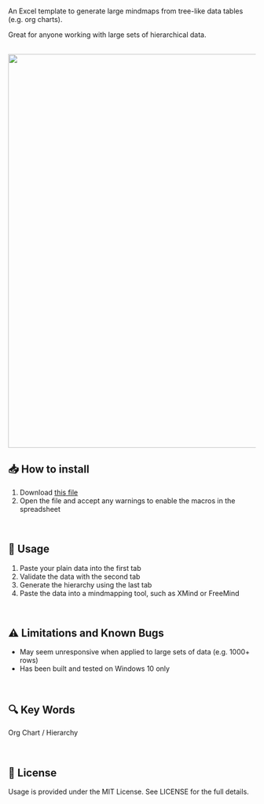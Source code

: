 <br />

An Excel template to generate large mindmaps from tree-like data tables (e.g. org charts).

Great for anyone working with large sets of hierarchical data.

<br />

<img src="https://i.ibb.co/k30hHDf/Screenshot-Ribbon-7000.png" width="800" />

<br />

## 📥 How to install
1. Download <a href="https://github.com/cainhill/Excel-To-Tree/blob/main/excel-to-tree-v10.xlsm">this file</a>
2. Open the file and accept any warnings to enable the macros in the spreadsheet

<br />

## 📝 Usage

1. Paste your plain data into the first tab
2. Validate the data with the second tab
3. Generate the hierarchy using the last tab
4. Paste the data into a mindmapping tool, such as XMind or FreeMind

<br />

## ⚠️ Limitations and Known Bugs

- May seem unresponsive when applied to large sets of data (e.g. 1000+ rows)
- Has been built and tested on Windows 10 only

<br />

## 🔍 Key Words

Org Chart / Hierarchy

<br />

## 🎨 License

Usage is provided under the MIT License. See LICENSE for the full details.

<br />
